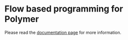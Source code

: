 # Flow based programming for Polymer 

Please read the [documentation page](https://veith.github.io/flowbased-polymer/) for more information.

